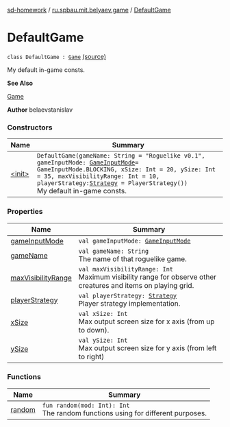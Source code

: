 [sd-homework](../../index.md) / [ru.spbau.mit.belyaev.game](../index.md) / [DefaultGame](.)

# DefaultGame

`class DefaultGame : `[`Game`](../-game/index.md) [(source)](https://github.com/StasBel/sd-homework/blob/Roguelike/src/main/kotlin/ru/spbau/mit/belyaev/game/DefaultGame.kt#L12)

My default in-game consts.

**See Also**

[Game](../-game/index.md)

**Author**
belaevstanislav

### Constructors

| Name | Summary |
|---|---|
| [&lt;init&gt;](-init-.md) | `DefaultGame(gameName: String = "Roguelike v0.1", gameInputMode: `[`GameInputMode`](../-game-input-mode/index.md)` = GameInputMode.BLOCKING, xSize: Int = 20, ySize: Int = 35, maxVisibilityRange: Int = 10, playerStrategy: `[`Strategy`](../../ru.spbau.mit.belyaev.strategy/-strategy/index.md)` = PlayerStrategy())`<br>My default in-game consts. |

### Properties

| Name | Summary |
|---|---|
| [gameInputMode](game-input-mode.md) | `val gameInputMode: `[`GameInputMode`](../-game-input-mode/index.md) |
| [gameName](game-name.md) | `val gameName: String`<br>The name of that roguelike game. |
| [maxVisibilityRange](max-visibility-range.md) | `val maxVisibilityRange: Int`<br>Maximum visibility range for observe other creatures and items on playing grid. |
| [playerStrategy](player-strategy.md) | `val playerStrategy: `[`Strategy`](../../ru.spbau.mit.belyaev.strategy/-strategy/index.md)<br>Player strategy implementation. |
| [xSize](x-size.md) | `val xSize: Int`<br>Max output screen size for x axis (from up to down). |
| [ySize](y-size.md) | `val ySize: Int`<br>Max output screen size for y axis (from left to right) |

### Functions

| Name | Summary |
|---|---|
| [random](random.md) | `fun random(mod: Int): Int`<br>The random functions using for different purposes. |
